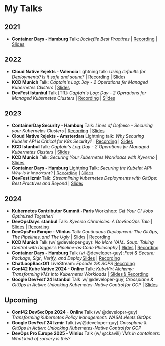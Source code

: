 # My Talks

## 2021

- **Container Days - Hamburg** Talk: *Dockefile Best Practices* | [Recording](https://www.youtube.com/watch?v=YctGSW2C9iw) | [Slides](./slides/KOksay-2021-ContainerDays.pdf)

## 2022

- **Cloud Native Rejekts - Valencia** Lightning talk: *Using defaults for Deployments? Is it safe and sound?* | [Recording](https://www.youtube.com/watch?v=TZZs6rd1QHA) | [Slides](./slides/KOksay-2022-CloudNativeRejekts.pdf)
- **KCD Munich** Talk: *Captain's Log: Day - 2 Operations for Managed Kubernetes Clusters* | [Slides](./slides/KOksay-2022-KCDMunich.pdf)
- **DevFest Istanbul** Talk [TR]: *Captain's Log: Day - 2 Operations for Managed Kubernetes Clusters* | [Recording](https://www.youtube.com/watch?v=0W3LGzEK3GE) | [Slides](./slides/KOksay-2022-DevFestIstanbul.pdf)

## 2023

- **ContainerDay Security - Hamburg** Talk: *Lines of Defense - Securing your Kubernetes Clusters* | [Recording](https://www.youtube.com/watch?v=Os1rW4NMCXs) | [Slides](./slides/KOksay-2023-ContainerDaySecurity.pdf)
- **Cloud Native Rejekts - Amsterdam** Lightning talk: *Why Securing Kubelet API is Critical for K8s Security?* | [Recording](https://www.youtube.com/watch?v=7cztN04cwbw) | [Slides](./slides/KOksay-2023-CloudNativeRejekts.pdf)
- **KCD Istanbul** Talk: *Captain's Log: Day - 2 Operations for Managed Kubernetes Clusters* | [Slides](./slides/KOksay-2023-KCDIstanbul.pdf)
- **KCD Munich** Talk: *Securing Your Kubernetes Workloads with Kyverno* | [Slides](./slides/KOksay-2023-KCDMunich.pdf)
- **Container Days - Hamburg** Lightning Talk: *Securing the Kubelet API: Why is it important?* | [Recording](https://www.youtube.com/watch?v=IoZcHstiv2M) | [Slides](./slides/KOksay-2023-ContainerDays.pdf)
- **DevFest Izmir** Talk: *Streamlining Kubernetes Deployments with GitOps: Best Practives and Beyond* | [Slides](./slides/KOksay-2023-DevFestIzmir.pdf)

## 2024

- **Kubernetes Contributor Summit - Paris** Workshop: *Get Your CI Jobs Optimized Together!*
- **DevOpsDays Istanbul** Talk: *Kyverno Chronicles: A DevSecOps Tale* | [Slides](./slides/KOksay-2024-DevOpsDaysIstanbul.pdf) | [Recording](https://www.youtube.com/watch?v=CFao4QsT_bc)
- **DevOpsPro Europe - Vilnius** Talk: *Continuous Deployment: The GitOps, The Pipelines, and The Ugly* | [Slides](./slides/KOksay-2024-DevOpsProEurope.pdf) | [Recording](https://www.youtube.com/watch?v=kORsmrdgFfQ)
- **KCD Munich** Talk (w/ @developer-guy): *No More YAML Soup: Taking Control with Dagger's Pipeline-as-Code Philosophy* | [Slides](./slides/KOksay-2024-KCDMunich.pdf) | [Recording](https://www.youtube.com/watch?v=R7a3b6oj6Dg)
- **Container Days - Hamburg** Talk (w/ @developer-guy): *Fast & Secure: Package, Sign, Verify, and Deploy* [Slides](./slides/KOksay-2024-ContainerDays.pdf) | [Recording](https://www.youtube.com/watch?v=4RadD91K_L8)
- **ChatLoopBackOff** LiveStream: *Episode 29: SOPS* [Recording](https://www.youtube.com/watch?v=FUBMLa8bAJE)
- **Conf42 Kube Native 2024 - Online** Talk: *KubeVirt Alchemy: Transforming VMs into Kubernetes Workloads* | [Slides & Recording](https://www.conf42.com/Kube_Native_2024_Koray_Oksay_Batuhan_Apaydin_kubevirt_vms_kubernetes_workloads)
- **Google DevFest'24 Istanbul** Talk (w/ @developer-guy) *Crossplane & GitOps in Action: Unlocking Kubernetes-Native Control for GCP* | [Slides](./slides/KOksay-2024-DevFestIstanbul.pdf)

## Upcoming

- **Conf42 DevSecOps 2024 - Online** Talk (w/ @developer-guy) *Transforming Kubernetes Policy Management: WASM Meets GitOps*
- **Google DevFest'24 Izmir** Talk (w/ @developer-guy) *Crossplane & GitOps in Action: Unlocking Kubernetes-Native Control for GCP*
- **DevOps Pro Europe 2025 - Vilnius** Talk (w/ @ckavili) *VMs in containers: What kind of sorcery is this?*

